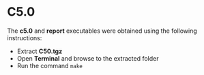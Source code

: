 # C5.0

The **c5.0** and **report** executables were obtained using the following instructions:

- Extract **C50.tgz**
- Open **Terminal** and browse to the extracted folder
- Run the command `make`
